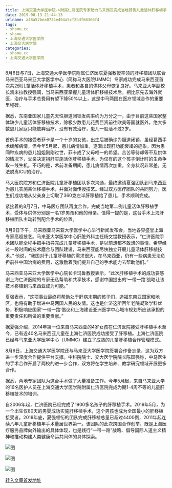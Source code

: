 ```yaml
---
title: 上海交通大学医学院->附属仁济医院专家助力马来西亚完成当地首例儿童活体肝移植手术 | shsmu.cc
date: 2019-08-13 21:44:13
urlname: a48a52bea0724e494a5cf2bdf68366f4
tags: 
- shsmu.cc
- shsmu
- 上海交通大学医学院
- 上海交大医学院
categories:
- shsmu.cc
- 上海交通大学医学院
---
```



8月6日与7日，上海交通大学医学院附属仁济医院夏强教授率领的肝移植团队联合马来西亚马来亚大学医学中心（简称马大医院UMMC）专家成功完成马来西亚首次共2例儿童活体肝移植手术，患者和各自的供体父母恢复良好。马来亚大学副校长凯米拉教授强调，当马来西亚掌握儿童活体肝移植技术后，相比原先去海外就医，治疗与手术总费用有望下降50%以上，这是中马两国在医疗领域合作的重要里程碑。

据悉，东南亚国家儿童先天性胆道闭锁发病率约为万分之一，由于目前这些国家整体缺少儿童活体肝移植技术，除极少数患儿花费巨资前往欧美等国就医外，绝大多数患儿家庭只能放弃治疗。没有有效治疗，患儿一般活不过2岁。

首例手术的接受者菲卡是一个十岁的女孩，出生后被确诊为胆道闭锁，虽经葛西手术缓解病情，但今年5月起，患儿病情加重，逐渐出现肝功能衰竭的迹象。因为患同种疾病的患儿姐姐刚刚过世，菲卡成了父母唯一的希望。苦苦等待却等不及供体的情况下，父亲决定捐肝实施活体肝移植手术，为仅有的这个孩子倒计时的生命争取一线生机。不巧的是，术前准备期间，患儿病情再次加重，全身状况非常差，无法脱离ICU的治疗。

马大医院院方和仁济医院儿童肝移植团队多次沟通，最终邀请夏强团队到马来西亚为患儿实施亲体移植手术，并面对面传授技艺。经过双方医疗团队的共同努力，医生们成功地从父亲身上切取了360克左半肝移植给了患儿，手术顺利完成。

紧接着的8月7日，中马医疗团队再度合作，完成当地第二例儿童活体肝移植手术，受体与供体分别是一名1岁男孩和他的母亲。值得一提的是，这台手术上海肝移植团队主动转到配合手术的位置。

8月9日下午，马来西亚马来亚大学医学中心举行新闻发布会，当地各界盛誉上海专家高超技艺。马来亚大学医学中心肝脏外科主任杨文锟教授表示，“仁济医院手术团队能全程手把手指导完成儿童肝移植手术，是以前想都不敢想的事情，希望经过一段时间的技术磨合与团队建设，马来西亚能尽快独立开展儿童活体肝移植技术。” 他说，“我国对于儿童肝移植的需求很大，在马来西亚，仍有一些病患无法负担前往中国治病的费用，这激励着我们提升自己的手术能力去帮助他们。”

马来西亚马来亚大学医学中心院长卡玛鲁教授表示，“此次肝移植手术的成功要感谢上海仁济医院的专家无私帮助和共享技术，感谢中国提出的‘一带一路’战略让该技术移植到马来西亚成为可能。”

夏强表示，“这项事业最终将帮助处于肝病末期的孩子们，造福东南亚国家和地区，也将有助于增进中马两国人民的友情。这也是仁济这所百年老院凝聚学科优势，积极响应国家‘一带一路’倡议和上海建设亚洲医学中心城市规划所应该承担的重要责任和所做的重要贡献。”

据夏强介绍，2014年第一位来自马来西亚的4岁女孩在仁济医院接受肝移植手术至今，已有近40名马来西亚儿童在上海仁济医院成功接受了肝移植。上海仁济医院已经与马来亚大学医学中心（UMMC）建立了成熟的儿童肝移植合作管理模式。

8月9日，上海交通大学医学院还与马来亚大学医学院签署合作备忘录，这为双方进一步深度合作提供平台支撑。中科院院士、交大医学院院长陈国强称，中马医生的手术合作开启了两校的进一步合作，双方将在学生培养、教学研究领域开展更多合作。

据悉，两地专家团队为这台手术做了大量准备工作。今年5月起，来自马来亚大学的16名医护人员在上海交通大学医学院附属仁济医院完成为期1-4周不等的儿童肝移植技术的培训。

自2006年起，仁济医院已经完成了1900多名孩子的肝移植手术。2019年5月，为一个出生仅80天的男婴成功实施肝移植手术，这个男孩也成为全国最小的肝移植接受者。2018年底，夏强领衔的团队完成肝移植总量已超过4400例，2011年起连续八年儿童肝移植年手术量居世界第一。该团队的此次跨国合作创举，既是上海医疗服务品牌向外输出的具体体现，也是践行“一带一路”战略、倡导国际人道主义精神和推动构建人类健康命运共同体的具体探索。



![图](https://www.shsmu.edu.cn/__local/D/DD/DD/69AE5EAC0C482562E4E59614B31_52F6AE01_19D09.jpg)

![图](https://www.shsmu.edu.cn/__local/2/95/B8/000ADC039BBA49589D1B428A387_E5DB78DA_1CE42.jpg)

![图](https://www.shsmu.edu.cn/__local/5/D2/EB/AE36F43CD93DCD9C86B5BB08377_863B441D_1ED4B.jpg)

[转入文章首发地址](https://www.shsmu.edu.cn/news/info/1002/16939.htm)